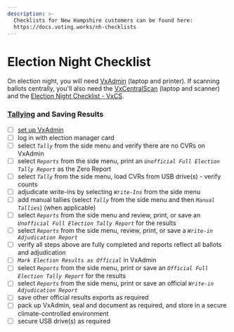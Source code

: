 ```yaml
---
description: >-
  Checklists for New Hampshire customers can be found here:
  https://docs.voting.works/nh-checklists
---
```


# Election Night Checklist

On election night, you will need [VxAdmin](../vxadmin-system-setup/vxadmin-hardware-setup.md) (laptop and printer). If scanning ballots centrally, you'll also need the [VxCentralScan](../vxcentralscan/vxcentralscan-hardware-setup.md) (laptop and scanner) and the [Election Night Checklist - VxCS](../vxcentralscan/election-night-checklist-vxcentralscan.md).

### [Tallying](../election-night-guides/tally-results.md) and Saving Results

* [ ] [set up VxAdmin](../vxadmin-system-setup/vxadmin-hardware-setup.md)
* [ ] log in with election manager card
* [ ] select _`Tally`_ from the side menu and verify there are no CVRs on VxAdmin&#x20;
* [ ] select _`Reports`_ from the side menu, print an _`Unofficial Full Election Tally Report`_ as the Zero Report
* [ ] select _`Tally`_ from the side menu, load CVRs from USB drive(s) - verify counts
* [ ] adjudicate write-ins by selecting _`Write-Ins`_ from the side menu
* [ ] add manual tallies (select _`Tally`_ from the side menu and then _`Manual Tallies`_) (when applicable)
* [ ] select _`Reports`_ from the side menu and review, print, or save an _`Unofficial Full Election Tally Report`_ for the results&#x20;
* [ ] select _`Reports`_ from the side menu, review, print, or save a _`Write-in Adjudication Report`_
* [ ] verify all steps above are fully completed and reports reflect all ballots and adjudication
* [ ] _`Mark Election Results as Official`_ in VxAdmin
* [ ] select _`Reports`_ from the side menu, print or save an _`Official Full Election Tally Report`_ for the results&#x20;
* [ ] select _`Reports`_ from the side menu, print or save an official _`Write-in Adjudication Report`_
* [ ] save other official results exports as required
* [ ] pack up VxAdmin, seal and document as required, and store in a secure climate-controlled environment
* [ ] secure USB drive(s) as required
